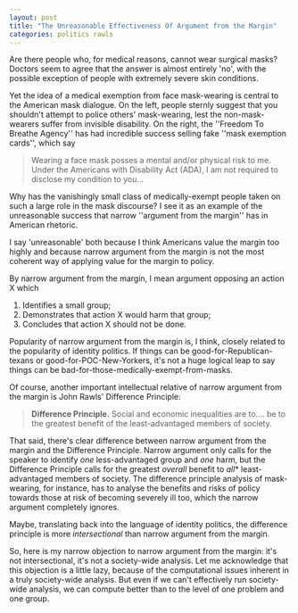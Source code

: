 ```yaml
---
layout: post 
title: "The Unreasonable Effectiveness Of Argument from the Margin"
categories: politics rawls
---
```


Are there people who, for medical reasons, cannot wear surgical masks? Doctors
seem to agree that the answer is almost entirely 'no', with the possible
exception of people with extremely severe skin conditions.

Yet the idea of a medical exemption from face mask-wearing is central to the American mask dialogue.
On the left, people sternly suggest that you shouldn't attempt to police others'
mask-wearing, lest the non-mask-wearers suffer from invisible disability. 
On the right, the ''Freedom To Breathe Agency'' has had incredible success
selling fake ''mask exemption cards'', which say

> Wearing a face mask posses a mental and/or physical risk to me. Under the Americans with Disability Act (ADA), I am not required to disclose my condition to you...

Why has the vanishingly small class of medically-exempt people taken on such a large role
in the mask discourse? I see it as an example of the unreasonable success that narrow
''argument from the margin'' has in American rhetoric. 

I say 'unreasonable' both because I think Americans value the margin too highly
and because narrow argument from the margin is not the most coherent way of
applying value for the margin to policy. 

By narrow argument from the margin, I mean argument opposing an action X which 

1. Identifies a small group; 
2. Demonstrates that action X would harm that group;
3. Concludes that action X should not be done.


Popularity of narrow argument from the margin is, I think, closely related to
the popularity of identity
politics. If things can be good-for-Republican-texans or
good-for-POC-New-Yorkers, it's not a huge logical leap to say things can be
bad-for-those-medically-exempt-from-masks. 

Of course, another important intellectual relative of narrow argument from the
margin is John Rawls' Difference Principle:  

> **Difference Principle.**
> Social and economic inequalities are to.... be to the greatest benefit
> of the least-advantaged members of society.

That said, there's clear difference between narrow argument from the margin and the
Difference Principle. Narrow argument only calls for the speaker to identify *one*
less-advantaged group and *one* harm, but the Difference Principle calls for the
greatest *overall* benefit to *all** least-advantaged members of society. The
difference principle analysis of mask-wearing, for instance, has to analyse
the benefits and risks of policy towards those at risk of becoming severely ill too, which the narrow argument completely
ignores.

Maybe, translating back into the language of identity politics, the difference
principle is more *intersectional* than narrow argument from the margin.

So, here is my narrow objection to narrow argument from the margin: it's not
intersectional, it's not a society-wide analysis.  Let me acknowledge that this
objection is a little lazy, because of the computational issues inherent in a truly
society-wide analysis. But even if we can't effectively run society-wide
analysis, we can compute better than to the level of one problem and one group. 

